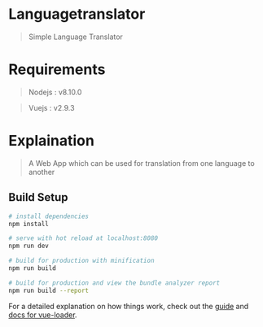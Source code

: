 # Languagetranslator

> Simple Language Translator

# Requirements 
> Nodejs : v8.10.0

> Vuejs : v2.9.3

# Explaination
> A Web App which can be used for translation from one language to another

## Build Setup

``` bash
# install dependencies
npm install

# serve with hot reload at localhost:8080
npm run dev

# build for production with minification
npm run build

# build for production and view the bundle analyzer report
npm run build --report
```

For a detailed explanation on how things work, check out the [guide](http://vuejs-templates.github.io/webpack/) and [docs for vue-loader](http://vuejs.github.io/vue-loader).
